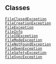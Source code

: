 ## Classes

<a href="../object/FileClosedException.html#FileClosedException"
target="main"><code>FileClosedException</code></a>  
<a href="../object/FileCreationException.html#FileCreationException"
target="main"><code>FileCreationException</code></a>  
<a href="../object/FileException.html#FileException"
target="main"><code>FileException</code></a>  
<a href="../object/FileInfo.html#FileInfo"
target="main"><code>FileInfo</code></a>  
<a href="../object/FileIOException.html#FileIOException"
target="main"><code>FileIOException</code></a>  
<a href="../object/FileModeException.html#FileModeException"
target="main"><code>FileModeException</code></a>  
<a href="../object/FileNotFoundException.html#FileNotFoundException"
target="main"><code>FileNotFoundException</code></a>  
<a href="../object/FileOpenException.html#FileOpenException"
target="main"><code>FileOpenException</code></a>  
<a href="../object/FileSafetyException.html#FileSafetyException"
target="main"><code>FileSafetyException</code></a>  
<a href="../object/FileSyncException.html#FileSyncException"
target="main"><code>FileSyncException</code></a>  
